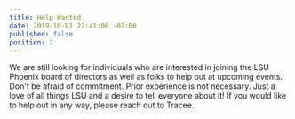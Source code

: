 ```yaml
---
title: Help Wanted
date: 2019-10-01 22:41:00 -07:00
published: false
position: 2
---
```


We are still looking for individuals who are interested in joining the LSU Phoenix board of directors as well as folks to help out at upcoming events. Don't be afraid of commitment.  Prior experience is not necessary. Just a love of all things LSU and a desire to tell everyone about it! If you would like to help out in any way, please reach out to Tracee.